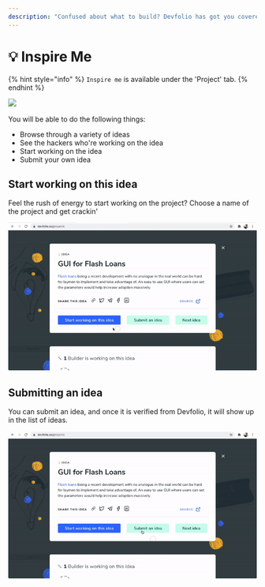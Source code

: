 ```yaml
---
description: "Confused about what to build? Devfolio has got you covered! \U0001F91D\U0001F3FB"
---
```


# 💡 Inspire Me

{% hint style="info" %}
`Inspire me` is available under the 'Project' tab.
{% endhint %}

![](../../.gitbook/assets/inspire.gif)

You will be able to do the following things:

* Browse through a variety of ideas
* See the hackers who're working on the idea
* Start working on the idea
* Submit your own idea

## Start working on this idea

Feel the rush of energy to start working on the project? Choose a name of the project and get crackin'

![](../../.gitbook/assets/start_working.gif)

## Submitting an idea

You can submit an idea, and once it is verified from Devfolio, it will show up in the list of ideas.

![](../../.gitbook/assets/submit_idea.gif)

